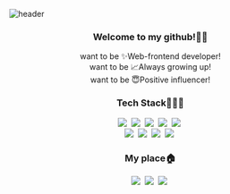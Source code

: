 ![header](https://capsule-render.vercel.app/api?type=wave&&color=gradient&customColorList=3,14,15,18,28&height=350&section=header&text=Hello%20I'm%20yeji&fontSize=80&animation=twinkling)

<h3 align='center'>Welcome to my github!👋🏻</h3>
<p align='center'>
    want to be ✨Web-frontend developer!<br>
    want to be 📈Always growing up!<br>
    want to be 😇Positive influencer!
</p>

<h3 align='center'>Tech Stack👩🏻‍💻</h3>
<p align='center'>
    <img src="https://img.shields.io/badge/HTML-e85628?style=flat-square&logo=HTML5&logoColor=white"/></a>&nbsp 
    <img src="https://img.shields.io/badge/CSS-1d75b8?style=flat-square&logo=CSS3&logoColor=white"/></a>&nbsp 
    <img src="https://img.shields.io/badge/JavaScript-yellow?style=flat-square&logo=javascript&logoColor=white"/></a>&nbsp 
    <img src="https://img.shields.io/badge/Python-3674a5?style=flat-square&logo=Python&logoColor=white"/></a>&nbsp 
    <img src="https://img.shields.io/badge/Django-143f30?style=flat-square&logo=Django&logoColor=white"/></a>&nbsp <br>
    <img src="https://img.shields.io/badge/C++-669bd1?style=flat-square&logo=C%2B%2B&logoColor=white"/></a>&nbsp 
    <img src="https://img.shields.io/badge/Git-432f00?style=flat-square&logo=Git&logoColor=white"/></a>&nbsp 
    <img src="https://img.shields.io/badge/Oracle-f80000?style=flat-square&logo=Oracle&logoColor=white"/></a>&nbsp 
    <img src="https://img.shields.io/badge/SQL Server-787676?style=flat-square&logo=Microsoft SQL Server&logoColor=white"/></a>&nbsp 
</p>

<h3 align='center'>My place🏠</h3>
<p align='center'>
    <a href='https://velog.io/@rladpwl0512'><img src="https://img.shields.io/badge/Velog-22ca98?style=flat-square&logo=Vimeo&logoColor=white"/></a>&nbsp
    <a href='https://www.notion.so/Develope-study-0c070650fb38422a8958f50e18a38c8e'><img src="https://img.shields.io/badge/Notion-black?style=flat-square&logo=Notion&logoColor=white"/></a>&nbsp 
    <a href="mailto:rladpwl0512@gmail.com"><img src="https://img.shields.io/badge/Gmail-purple?style=flat-square&logo=Gmail&logoColor=white"/></a>&nbsp
</p>
<!-- <p align='center'>
    <a href="https://hits.seeyoufarm.com"><img src="https://hits.seeyoufarm.com/api/count/incr/badge.svg?url=https%3A%2F%2Fgithub.com%2Frladpwl0512%2Fhit-counter&count_bg=%23FFBCD9&title_bg=%237C7C7C&icon=&icon_color=%23F3ABAE&title=hits&edge_flat=false"/></a>
</p>
 -->
